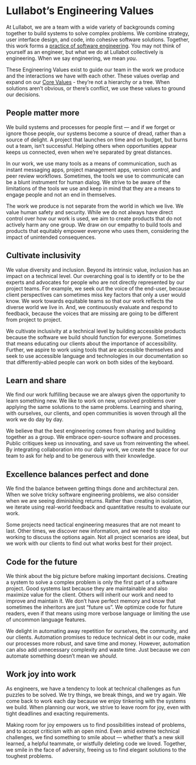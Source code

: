 # Lullabot’s Engineering Values

At Lullabot, we are a team with a wide variety of backgrounds coming together to build systems to solve complex problems. We combine strategy, user interface design, and code, into cohesive software solutions. Together, this work forms a [practice of software engineering](https://www.merriam-webster.com/dictionary/engineering). You may not think of yourself as an engineer, but what we do at Lullabot collectively is engineering. When we say engineering, we mean *you*.

These Engineering Values exist to guide our team in the work we produce and the interactions we have with each other. These values overlap and expand on our [Core Values](https://www.lullabot.com/values) - they’re not a hierarchy or a tree. When solutions aren’t obvious, or there’s conflict, we use these values to ground our decisions.

## People matter more

We build systems and processes for people first — and if we forget or ignore those people, our systems become a source of dread, rather than a source of delight. A project that launches on time and on budget, but burns out a team, isn’t successful. Helping others when opportunities appear keeps us connected, even when we’re separated by great distances.

In our work, we use many tools as a means of communication, such as instant messaging apps, project management apps, version control, and peer review workflows. Sometimes, the tools we use to communicate can be a blunt instrument for human dialog. We strive to be aware of the limitations of the tools we use and keep in mind that they are a means to engage people and not an end in themselves.

The work we produce is not separate from the world in which we live. We value human safety and security. While we do not always have direct control over how our work is used, we aim to create products that do not actively harm any one group. We draw on our empathy to build tools and products that equitably empower everyone who uses them, considering the impact of unintended consequences.

## Cultivate inclusivity

We value diversity and inclusion. Beyond its intrinsic value, inclusion has an impact on a technical level. Our overarching goal is to identify or to be the experts and advocates for people who are not directly represented by our project teams. For example, we seek out the voice of the end-user, because client perspectives can sometimes miss key factors that only a user would know. We work towards equitable teams so that our work reflects the diverse world we live in. And, we continuously evaluate and respond to feedback, because the voices that are missing are going to be different from project to project.

We cultivate inclusivity at a technical level by building accessible products because the software we build should function for everyone. Sometimes that means educating our clients about the importance of accessibility. Further, we aspire to work using tools that are accessible themselves and seek to use accessible language and technologies in our documentation so that differently-abled people can work on both sides of the keyboard.

## Learn and share

We find our work fulfilling because we are always given the opportunity to learn something new. We like to work on new, unsolved problems over applying the same solutions to the same problems. Learning and sharing, with ourselves, our clients, and open communities is woven through all the work we do day by day.

We believe that the best engineering comes from sharing and building together as a group. We embrace open-source software and processes. Public critiques keep us innovating, and save us from reinventing the wheel. By integrating collaboration into our daily work, we create the space for our team to ask for help and to be generous with their knowledge.

## Excellence balances perfect and done

We find the balance between getting things done and architectural zen. When we solve tricky software engineering problems, we also consider when we are seeing diminishing returns. Rather than creating in isolation, we iterate using real-world feedback and quantitative results to evaluate our work.

Some projects need tactical engineering measures that are not meant to last. Other times, we discover new information, and we need to stop working to discuss the options again. Not all project scenarios are ideal, but we work with our clients to find out what works best for their project.

## Code for the future

We think about the big picture before making important decisions. Creating a system to solve a complex problem is only the first part of a software project. Good systems last because they are maintainable and also maximize value for the client. Others will inherit our work and need to improve and maintain it. We don’t have perfect memory and know that sometimes the inheritors are just “future us”. We optimize code for future readers, even if that means using more verbose language or limiting the use of uncommon language features.

We delight in automating away repetition for ourselves, the community, and our clients. Automation promises to reduce technical debt in our code, make our processes more robust, and save time and money. However, automation can also add unnecessary complexity and waste time. Just because we *can* automate something doesn’t mean we *should*.

## Work joy into work

As engineers, we have a tendency to look at technical challenges as fun puzzles to be solved. We try things, we break things, and we try again. We come back to work each day because we enjoy tinkering with the systems we build. When planning our work, we strive to leave room for joy, even with tight deadlines and exacting requirements.

Making room for joy empowers us to find possibilities instead of problems, and to accept criticism with an open mind. Even amid extreme technical challenges, we find something to smile about — whether that’s a new skill learned, a helpful teammate, or wistfully deleting code we loved. Together, we smile in the face of adversity, freeing us to find elegant solutions to the toughest problems.
